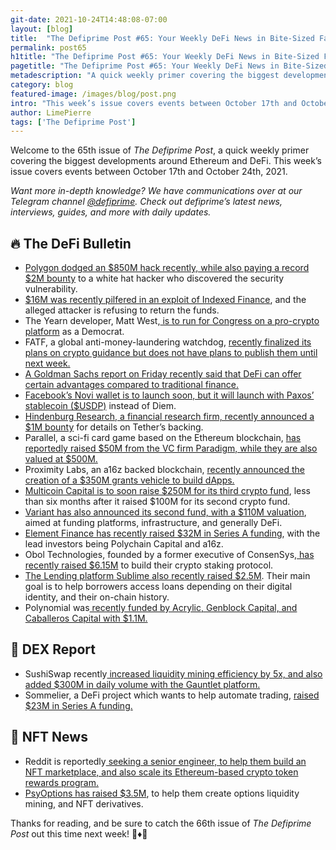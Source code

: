 ```yaml
---
git-date: 2021-10-24T14:48:08-07:00
layout: [blog]
title:  "The Defiprime Post #65: Your Weekly DeFi News in Bite-Sized Fashion"
permalink: post65
h1title: "The Defiprime Post #65: Your Weekly DeFi News in Bite-Sized Fashion"
pagetitle: "The Defiprime Post #65: Your Weekly DeFi News in Bite-Sized Fashion"
metadescription: "A quick weekly primer covering the biggest developments around Ethereum and DeFi. This week’s issue covers events between October 17th and October 24th, 2021"
category: blog
featured-image: /images/blog/post.png
intro: "This week’s issue covers events between October 17th and October 24th, 2021"
author: LimePierre
tags: ['The Defiprime Post']
---
```


Welcome to the 65th issue of _The Defiprime Post_, a quick weekly primer covering the biggest developments around Ethereum and DeFi. This week’s issue covers events between October 17th and October 24th, 2021.

_Want more in-depth knowledge? We have communications over at our Telegram channel [@defiprime](https://t.me/defiprime). Check out defiprime’s latest news, interviews, guides, and more with daily updates._


## 🔥 The DeFi Bulletin

* [Polygon dodged an $850M hack recently, while also paying a record $2M bounty](https://decrypt.co/83997/polygon-dodges-850m-hack-pays-record-2m-bounty) to a white hat hacker who discovered the security vulnerability.
* [$16M was recently pilfered in an exploit of Indexed Finance](https://www.coindesk.com/tech/2021/10/22/after-stealing-16m-this-teen-hacker-seems-intent-on-testing-code-is-law-in-the-courts/), and the alleged attacker is refusing to return the funds.
* The Yearn developer, Matt West,[ is to run for Congress on a pro-crypto platform](https://www.coindesk.com/policy/2021/10/18/defi-on-the-ballot-yearn-developer-matt-west-is-running-for-congress/) as a Democrat.
* FATF, a global anti-money-laundering watchdog, [recently finalized its plans on crypto guidance but does not have plans to publish them until next week.](https://www.theblockcrypto.com/linked/121654/fatf-has-finalized-its-crypto-guidance-and-plans-release-next-week)
* [A Goldman Sachs report on Friday recently said that DeFi can offer certain advantages compared to traditional finance.](https://blockworks.co/goldman-sachs-defi-has-its-advantages-over-traditional-finance/) 
* [Facebook’s Novi wallet is to launch soon, but it will launch with Paxos’ stablecoin ($USDP)](https://www.coindesk.com/business/2021/10/19/facebooks-novi-taps-paxos-coinbase-ahead-of-diem-rollout/) instead of Diem.
* [Hindenburg Research, a financial research firm, recently announced a $1M bounty](https://hindenburgresearch.com/tether/) for details on Tether’s backing. 
* Parallel, a sci-fi card game based on the Ethereum blockchain, [has reportedly raised $50M from the VC firm Paradigm, while they are also valued at $500M.](https://techcrunch.com/2021/10/21/nft-sci-fi-card-game-parallel-raises-at-500m-valuation-from-paradigm/?tpcc=tcplustwitter&guccounter=1) 
* Proximity Labs, an a16z backed blockchain, [recently announced the creation of a $350M grants vehicle to build dApps.](https://www.bloomberg.com/news/articles/2021-10-21/a16z-backed-blockchain-gets-350-million-grants-vehicle-for-defi) 
* [Multicoin Capital is to soon raise $250M for its third crypto fund](https://www.coindesk.com/business/2021/10/19/multicoin-capital-to-raise-250m-for-third-crypto-fund-report/), less than six months after it raised $100M for its second crypto fund. 
* [Variant has also announced its second fund, with a $110M valuation](https://variant.fund/writing/fund-ii-announcement), aimed at funding platforms, infrastructure, and generally DeFi.
* [Element Finance has recently raised $32M in Series A funding](https://medium.com/element-finance/element-finance-raises-32m-series-a-at-a-320m-valuation-6622fab5fb40), with the lead investors being Polychain Capital and a16z. 
* Obol Technologies, founded by a former executive of ConsenSys,[ has recently raised $6.15M](https://www.theblockcrypto.com/post/120960/obol-technologies-seed-funding-crypto-staking-protocol) to build their crypto staking protocol.
* [The Lending platform Sublime also recently raised $2.5M](https://www.theblockcrypto.com/post/121204/defi-lending-platform-sublime-seed-funding?utm_source=twitter&utm_medium=social). Their main goal is to help borrowers access loans depending on their digital identity, and their on-chain history.
* Polynomial was[ recently funded by Acrylic, Genblock Capital, and Caballeros Capital with $1.1M. ](https://medium.com/polynomial-protocol/polynomial-raises-1-1m-to-build-a-defi-options-marketplace-d8e613740dfc)


## 💱 DEX Report

* SushiSwap recently[ increased liquidity mining efficiency by 5x, and also added $300M in daily volume with the Gauntlet platform.](https://medium.com/gauntlet-networks/sushiswap-increased-liquidity-mining-efficiency-5x-and-added-300m-daily-volume-with-the-gauntlet-a9cc74dfb26e)
* Sommelier, a  DeFi project which wants to help automate trading, [raised $23M in Series A funding.](https://www.theblockcrypto.com/linked/121495/sommelier-finance-defi-zaki-manian-series-a-funding)


## 💎 NFT News

* Reddit is reportedly[ seeking a senior engineer, to help them build an NFT marketplace, and also scale its Ethereum-based crypto token rewards program.](https://decrypt.co/84121/reddit-building-nft-marketplace-ethereum-token-rewards)
* [PsyOptions has raised $3.5M](https://www.coindesk.com/business/2021/10/19/psyoptions-raises-35m-for-options-liquidity-mining-and-nft-derivatives/), to help them create options liquidity mining, and NFT derivatives.

Thanks for reading, and be sure to catch the 66th issue of _The Defiprime Post_ out this time next week! 👋♦️👋
